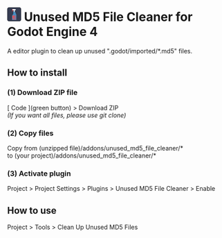 # <img src="icon.png" width="32" alt="addon icon"> Unused MD5 File Cleaner for Godot Engine 4
A editor plugin to clean up unused ".godot/imported/*.md5" files.

## How to install

### (1) Download ZIP file
\[ Code \](green button) &gt; Download ZIP  
*(If you want all files, please use git clone)*

### (2) Copy files
Copy from (unzipped file)/addons/unused_md5_file_cleaner/*  
to (your project)/addons/unused_md5_file_cleaner/*

### (3) Activate plugin
Project &gt; Project Settings &gt; Plugins &gt; Unused MD5 File Cleaner &gt; Enable

## How to use
Project &gt; Tools &gt; Clean Up Unused MD5 Files
